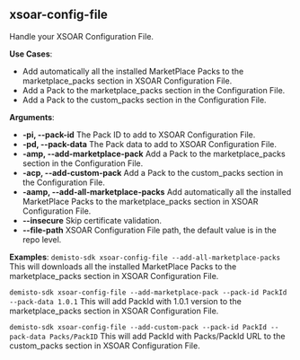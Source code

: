 ## xsoar-config-file

Handle your XSOAR Configuration File.

**Use Cases**:
- Add automatically all the installed MarketPlace Packs to the marketplace_packs section in XSOAR Configuration File.
- Add a Pack to the marketplace_packs section in the Configuration File.
- Add a Pack to the custom_packs section in the Configuration File.

**Arguments**:
* **-pi, --pack-id**
  The Pack ID to add to XSOAR Configuration File.
* **-pd, --pack-data**
  The Pack data to add to XSOAR Configuration File.
* **-amp, --add-marketplace-pack**
  Add a Pack to the marketplace_packs section in the Configuration File.
* **-acp, --add-custom-pack**
  Add a Pack to the custom_packs section in the Configuration File.
* **-aamp, --add-all-marketplace-packs**
  Add automatically all the installed MarketPlace Packs to the marketplace_packs section in XSOAR Configuration File.
* **--insecure**
  Skip certificate validation.
* **--file-path**
  XSOAR Configuration File path, the default value is in the repo level.

**Examples**:
`demisto-sdk xsoar-config-file --add-all-marketplace-packs`
This will downloads all the installed MarketPlace Packs to the marketplace_packs section in XSOAR Configuration File.

`demisto-sdk xsoar-config-file --add-marketplace-pack --pack-id PackId --pack-data 1.0.1`
This will add PackId with 1.0.1 version to the marketplace_packs section in XSOAR Configuration File.

`demisto-sdk xsoar-config-file --add-custom-pack --pack-id PackId --pack-data Packs/PackID`
This will add PackId with Packs/PackId URL to the custom_packs section in XSOAR Configuration File.
